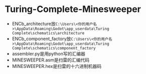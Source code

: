 # Turing-Complete-Minesweeper
* ENCb_architecture放`C:\Users\<你的用户名>\AppData\Roaming\Godot\app_userdata\Turing Complete\schematics\architecture`
* ENCb_component_factory放`C:\Users\<你的用户名>\AppData\Roaming\Godot\app_userdata\Turing Complete\schematics\component_factory`
* assembler.py是用python写的汇编器
* MINESWEEPER.asm是扫雷的汇编代码
* MINESWEEPER.hex是扫雷的十六进制机器码
